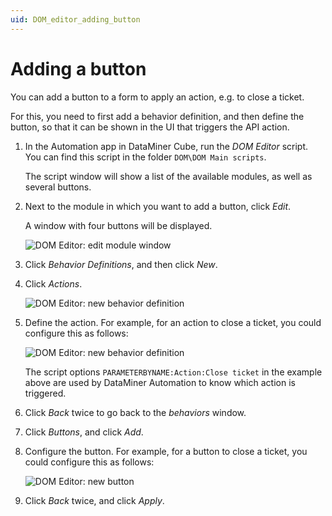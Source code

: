 ```yaml
---
uid: DOM_editor_adding_button
---
```


# Adding a button

You can add a button to a form to apply an action, e.g. to close a ticket.

For this, you need to first add a behavior definition, and then define the button, so that it can be shown in the UI that triggers the API action.

1. In the Automation app in DataMiner Cube, run the *DOM Editor* script. You can find this script in the folder `DOM\DOM Main scripts`.

   The script window will show a list of the available modules, as well as several buttons.

1. Next to the module in which you want to add a button, click *Edit*.

   A window with four buttons will be displayed.

   ![DOM Editor: edit module window](~/dataminer/images/DOM_Editor_edit_module.png)

1. Click *Behavior Definitions*, and then click *New*.

1. Click *Actions*.

   ![DOM Editor: new behavior definition](~/dataminer/images/DOM_Editor_new_behavior.png)

1. Define the action. For example, for an action to close a ticket, you could configure this as follows:

   ![DOM Editor: new behavior definition](~/dataminer/images/DOM_Editor_define_action.png)

   The script options `PARAMETERBYNAME:Action:Close ticket` in the example above are used by DataMiner Automation to know which action is triggered.

1. Click *Back* twice to go back to the *behaviors* window.

1. Click *Buttons*, and click *Add*.

1. Configure the button. For example, for a button to close a ticket, you could configure this as follows:

   ![DOM Editor: new button](~/dataminer/images/DOM_Editor_define_button.png)

1. Click *Back* twice, and click *Apply*.
